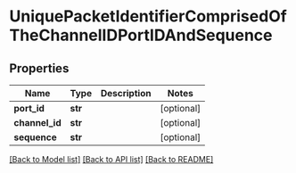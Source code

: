 # UniquePacketIdentifierComprisedOfTheChannelIDPortIDAndSequence

## Properties
Name | Type | Description | Notes
------------ | ------------- | ------------- | -------------
**port_id** | **str** |  | [optional] 
**channel_id** | **str** |  | [optional] 
**sequence** | **str** |  | [optional] 

[[Back to Model list]](../README.md#documentation-for-models) [[Back to API list]](../README.md#documentation-for-api-endpoints) [[Back to README]](../README.md)

